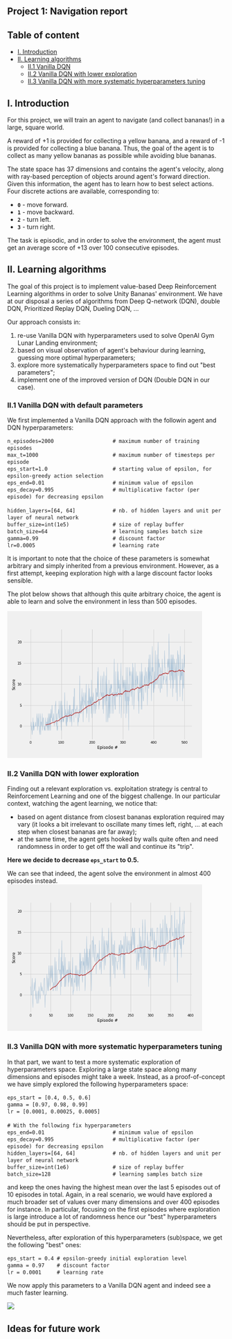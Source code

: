 ## Project 1: Navigation report

## Table of content
* [I. Introduction](#introduction)
* [II. Learning algorithms](#learning-algo)
  * [II.1 Vanilla DQN](#vanilla-dqn)
  * [II.2 Vanilla DQN with lower exploration](#dqn-lower-exploration)
  * [II.3 Vanilla DQN with more systematic hyperparameters tuning](#dqn-tuning)

## I. Introduction
<a id="introduction"></a>

For this project, we will train an agent to navigate (and collect bananas!) in a large, square world.  

A reward of +1 is provided for collecting a yellow banana, and a reward of -1 is provided for collecting a blue banana.  Thus, the goal of the agent is to collect as many yellow bananas as possible while avoiding blue bananas.  

The state space has 37 dimensions and contains the agent's velocity, along with ray-based perception of objects around agent's forward direction.  Given this information, the agent has to learn how to best select actions.  Four discrete actions are available, corresponding to:
- **`0`** - move forward.
- **`1`** - move backward.
- **`2`** - turn left.
- **`3`** - turn right.

The task is episodic, and in order to solve the environment, the agent must get an average score of +13 over 100 consecutive episodes.


## II. Learning algorithms
<a id="learning-algo"></a>

The goal of this project is to implement value-based Deep Reinforcement Learning algorithms in order to solve Unity Bananas' environment. We have at our disposal a series of algorithms from Deep Q-network (DQN), double DQN, Prioritized Replay DQN, Dueling DQN, ...

Our approach consists in:
1. re-use Vanilla DQN with hyperparameters used to solve OpenAI Gym Lunar Landing environment;
2. based on visual observation of agent's behaviour during learning, guessing more optimal hyperparameters;
3. explore more systematically hyperparameters space to find out "best parameters";
4. implement one of the improved version of DQN (Double DQN in our case).

### II.1 Vanilla DQN with default parameters
<a id="vanilla-dqn"></a>

We first implemented a Vanilla DQN approach with the followin agent and DQN hyperparameters:

```
n_episodes=2000                   # maximum number of training episodes
max_t=1000                        # maximum number of timesteps per episode
eps_start=1.0                     # starting value of epsilon, for epsilon-greedy action selection
eps_end=0.01                      # minimum value of epsilon
eps_decay=0.995                   # multiplicative factor (per episode) for decreasing epsilon

hidden_layers=[64, 64]            # nb. of hidden layers and unit per layer of neural network
buffer_size=int(1e5)              # size of replay buffer
batch_size=64                     # learning samples batch size
gamma=0.99                        # discount factor
lr=0.0005                         # learning rate
```

It is important to note that the choice of these parameters is somewhat arbitrary and simply inherited from a previous environment. However, as a first attempt, keeping exploration high with a large discount factor looks sensible.

The plot below shows that although this quite arbitrary choice, the agent is able to learn and solve the environment in less than 500 episodes.

<img src="img/dqn-default.png" width="450" />

### II.2 Vanilla DQN with lower exploration
<a id="dqn-lower-exploration"></a>

Finding out a relevant exploration vs. exploitation strategy is central to Reinforcement Learning and one of the biggest challenge. In our particular context, watching the agent learning, we notice that:
* based on agent distance from closest bananas exploration required may vary (it looks a bit irrelevant to oscillate many times left, right, ... at each step when closest bananas are far away);
* at the same time, the agent gets hooked by walls quite often and need randomness in order to get off the wall and continue its "trip".

**Here we decide to decrease `eps_start` to 0.5.**

We can see that indeed, the agent solve the environment in almost 400 episodes instead.
<img src="img/dqn-more-less-exploration.png" width="450" />

### II.3 Vanilla DQN with more systematic hyperparameters tuning
<a id="dqn-tuning"></a>

In that part, we want to test a more systematic exploration of hyperparameters space. Exploring a large state space along many dimensions and episodes might take a week. Instead, as a proof-of-concept we have simply explored the following hyperparameters space:

```
eps_start = [0.4, 0.5, 0.6]
gamma = [0.97, 0.98, 0.99]
lr = [0.0001, 0.00025, 0.0005]

# With the following fix hyperparameters
eps_end=0.01                      # minimum value of epsilon
eps_decay=0.995                   # multiplicative factor (per episode) for decreasing epsilon
hidden_layers=[64, 64]            # nb. of hidden layers and unit per layer of neural network
buffer_size=int(1e6)              # size of replay buffer
batch_size=128                    # learning samples batch size
```

and keep the ones having the highest mean over the last 5 episodes out of 10 episodes in total. Again, in a real scenario, we would have explored a much broader set of values over many dimensions and over 400 episodes for instance. In particular, focusing on the first episodes where exploration is large introduce a lot of randomness hence our "best" hyperparameters should be put in perspective.

Nevertheless, after exploration of this hyperparameters (sub)space, we get the following "best" ones:

```
eps_start = 0.4 # epsilon-greedy initial exploration level
gamma = 0.97    # discount factor
lr = 0.0001     # learning rate
```

We now apply this parameters to a Vanilla DQN agent and indeed see a much faster learning.

<img src="img/img/dqn-tuned.png" width="450" />



## Ideas for future work

